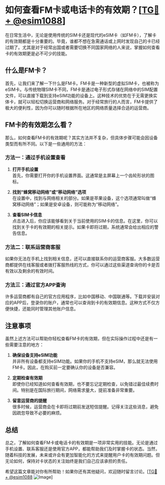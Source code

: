 # 如何查看FM卡或电话卡的有效期？[[TG💪+ @esim1088](https://t.me/s/esim1088)]

在日常生活中，无论是使用传统的SIM卡还是现代的eSIM卡（如FM卡），了解卡的有效期都是十分重要的。毕竟，谁都不想在急需通话或上网时发现自己的卡已经过期了。尤其是对于经常出国或者需要切换不同国家网络的人来说，掌握如何查看卡的有效期更是必不可少的技能。

## 什么是FM卡？

首先，让我们来了解一下什么是FM卡。FM卡是一种新型的虚拟SIM卡，也被称为eSIM卡。与传统物理SIM卡不同，FM卡是通过电子形式存储在网络中的SIM配置文件，可以直接下载到支持eSIM功能的设备上。这种技术的优势在于无需更换实体卡，就可以轻松切换运营商和网络服务。对于经常旅行的人而言，FM卡提供了极大的便利性，因为你可以随时根据所在地区的网络质量选择合适的运营商。

## FM卡的有效期怎么看？

那么，如何查看FM卡的有效期呢？其实方法并不复杂，但具体步骤可能会因设备类型而有所不同。以下是一些通用的方法：

### 方法一：通过手机设置查看

1. **打开手机设置**  
   首先，你需要打开你的手机设置界面。这通常是主屏幕上一个齿轮形状的图标。

2. **找到“蜂窝移动网络”或“移动网络”选项**  
   在设置中，找到与网络相关的部分。如果是苹果设备，这个选项通常叫做“蜂窝移动网络”；如果是安卓设备，则可能称为“移动网络”。

3. **查看SIM卡信息**  
   点击进入后，你应该能够看到关于当前使用的SIM卡的信息。在这里，你可以找到关于卡的有效期的相关提示。如果卡即将过期，系统通常会给出相应的警告信息。

### 方法二：联系运营商客服

如果你无法在手机上找到相关信息，还可以直接联系你的运营商客服。大多数运营商都提供在线客服或者拨打客服热线的方式，你可以通过这些渠道查询你的卡是否有效以及剩余的有效时间。

### 方法三：通过官方APP查询

许多运营商都有自己的官方应用程序，比如中国移动、中国联通等。下载并安装对应的APP后，登录你的账户，通常也可以查询到卡的有效期信息。这种方式不仅方便快捷，还能同时管理其他账户信息。

## 注意事项

虽然上述方法可以帮助你轻松查看FM卡的有效期，但在实际操作过程中还是有一些需要注意的地方：

1. **确保设备支持eSIM功能**  
   并非所有设备都支持eSIM功能。如果你的手机不支持eSIM，那么就无法使用FM卡。因此，在购买前一定要确认你的设备是否兼容。

2. **定期检查有效期**  
   即使你已经知道如何查看有效期，也不要忘记定期检查，以免错过最佳续费时间。特别是在国际旅行期间，网络需求量大，提前准备非常重要。

3. **留意运营商的提醒**  
   很多时候，运营商会在卡即将过期前发送短信提醒。记得关注这些消息，避免因疏忽导致不必要的麻烦。

## 总结

总之，了解如何查看FM卡或电话卡的有效期是一项非常实用的技能。无论是通过手机设置、联系客服还是使用官方APP，都能帮助我们及时掌握卡的状态。当然，随着科技的发展，未来或许会有更加智能化的方式来提醒用户卡的有效期问题。但无论如何，保持对卡状态的关注始终是我们自己应该承担的责任。

希望这篇文章能对你有所帮助！如果你还有其他疑问，欢迎随时留言讨论。[[TG💪+ @esim1088](https://t.me/s/esim1088) ![Image](https://i.postimg.cc/4NQfJmqS/Snipaste-2025-05-13-00-14-12.png)]